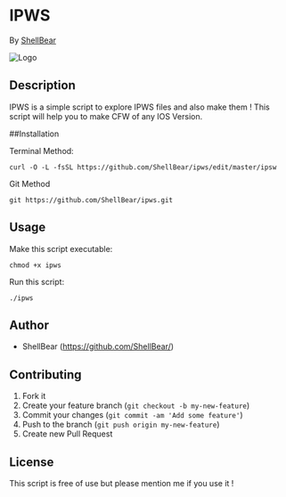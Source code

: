 # IPWS
By [ShellBear](https://github.com/ShellBear)

![Logo](http://cdn.osxdaily.com/wp-content/uploads/2015/09/ipsw-file-icon-288x300.jpg)


## Description
IPWS is a simple script to explore IPWS files and also make them ! This script will help you to make CFW of any IOS Version.


##Installation

Terminal Method:

```shell
curl -O -L -fsSL https://github.com/ShellBear/ipws/edit/master/ipsw
```

Git Method 

```shell
git https://github.com/ShellBear/ipws.git
```


## Usage

Make this script executable:

```shell
chmod +x ipws 
```

Run this script:

```shell
./ipws
```


## Author

* ShellBear (https://github.com/ShellBear/)


## Contributing

1. Fork it
2. Create your feature branch (`git checkout -b my-new-feature`)
3. Commit your changes (`git commit -am 'Add some feature'`)
4. Push to the branch (`git push origin my-new-feature`)
5. Create new Pull Request


## License

This script is free of use but please mention me if you use it !
